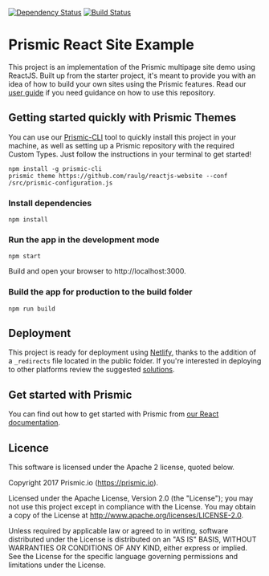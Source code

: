 [![Dependency Status](https://david-dm.org/raulg/reactjs-website.svg)](https://david-dm.org/raulg/reactjs-website)
[![Build Status](https://travis-ci.org/bastiaanjacobs/benoda.svg?branch=master)](https://travis-ci.org/bastiaanjacobs/benoda)

# Prismic React Site Example

This project is an implementation of the Prismic multipage site demo using ReactJS. Built up from the starter project, it's meant to provide you with an idea of how to build your own sites using the Prismic features. Read our [user guide](https://intercom.help/prismicio/en/articles/2731304-sample-multi-page-site-with-navigation-in-reactjs) if you need guidance on how to use this repository.

## Getting started quickly with Prismic Themes

You can use our [Prismic-CLI](https://github.com/prismicio/prismic-cli) tool to quickly install this project in your machine, as well as setting up a Prismic repository with the required Custom Types. Just follow the instructions in your terminal to get started!

```
npm install -g prismic-cli
prismic theme https://github.com/raulg/reactjs-website --conf /src/prismic-configuration.js
```

### Install dependencies

```
npm install
```

### Run the app in the development mode

```
npm start
```

Build and open your browser to http://localhost:3000.

### Build the app for production to the build folder

```
npm run build
```

## Deployment

This project is ready for deployment using [Netlify](https://www.netlify.com), thanks to the addition of a `_redirects` file located in the public folder. If you're interested in deploying to other platforms review the suggested [solutions](https://facebook.github.io/create-react-app/docs/deployment).

## Get started with Prismic

You can find out how to get started with Prismic from [our React documentation](https://prismic.io/docs/reactjs/getting-started/getting-started-from-scratch).

## Licence

This software is licensed under the Apache 2 license, quoted below.

Copyright 2017 Prismic.io (https://prismic.io).

Licensed under the Apache License, Version 2.0 (the "License"); you may not use this project except in compliance with the License. You may obtain a copy of the License at http://www.apache.org/licenses/LICENSE-2.0.

Unless required by applicable law or agreed to in writing, software distributed under the License is distributed on an "AS IS" BASIS, WITHOUT WARRANTIES OR CONDITIONS OF ANY KIND, either express or implied. See the License for the specific language governing permissions and limitations under the License.
